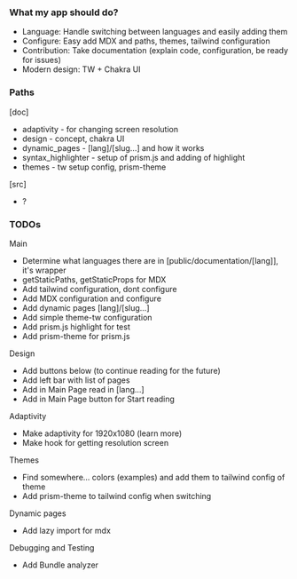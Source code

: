 ### What my app should do?
- Language: Handle switching between languages and easily adding them
- Configure: Easy add MDX and paths, themes, tailwind configuration
- Contribution: Take documentation (explain code, configuration, be ready for issues)
- Modern design: TW + Chakra UI

### Paths

[doc]
- adaptivity - for changing screen resolution
- design - concept, chakra UI
- dynamic_pages - [lang]/[slug...] and how it works
- syntax_highlighter - setup of prism.js and adding of highlight
- themes - tw setup config, prism-theme

[src]

- ?

### TODOs

Main
- Determine what languages there are in [public/documentation/[lang]], it's wrapper
- getStaticPaths, getStaticProps for MDX
- Add tailwind configuration, dont configure
- Add MDX configuration and configure
- Add dynamic pages [lang]/[slug...]
- Add simple theme-tw configuration
- Add prism.js highlight for test
- Add prism-theme for prism.js

Design
- Add buttons below (to continue reading for the future)
- Add left bar with list of pages  
- Add in Main Page read in [lang...]
- Add in Main Page button for Start reading

Adaptivity 
- Make adaptivity for 1920x1080 (learn more)
- Make hook for getting resolution screen

Themes 
- Find somewhere... colors (examples) and add them to tailwind config of theme
- Add prism-theme to tailwind config when switching

Dynamic pages
- Add lazy import for mdx 

Debugging and Testing
- Add Bundle analyzer 








